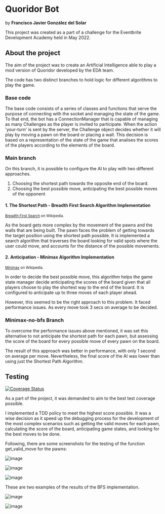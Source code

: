<h1>Quoridor Bot</h1>
by <strong>Francisco Javier González del Solar</strong>

<p>This project was created as a part of a challenge for the Eventbrite Development Academy held in May 2022.</p>

<h2>About the project</h2>
<p>The aim of the project was to create an Artificial Intelligence able to play a mod version of Quoridor developed by the EDA team.</p>
<p>The code has two distinct branches to hold logic for different algorithms to play the game.</p>

<h3>Base code</h3>
The base code consists of a series of classes and functions that serve the purpose of connecting with the socket and managing the state of the game. To that end, the bot
has a ConnectionManager that is capable of managing as many Challenges as the player is invited to participate. 
When the action 'your-turn' is sent by the server, the Challenge object decides whether it will play by moving a pawn on the board or placing a wall. This decision is 
based on a representation of the state of the game that analises the scores of the players according to the elements of the board.

<h3>Main branch</h3>

<p>On this branch, it is possible to configure the AI to play with two different approaches.</p>
<ol>
    <li>Choosing the shortest path towards the opposite end of the board.</li>
    <li>Choosing the best possible move, anticipating the best possible moves of the opponent</li>
</ol>

<h4>1. The Shortest Path - Breadth First Search Algorithm Implementation</h4>
<small><a href="https://en.wikipedia.org/wiki/Breadth-first_search">Breadth First Search</a> on Wikipedia.</small>
<p>As the board gets more complex by the movement of the pawns and the walls that are being built. The pawn faces the problem of getting towards the target position
using the shortest path possible. It is implemented a search algorithm that traverses the board looking for valid spots where the user could move, and accounts for the distance of the possible movements.</p>

<h4>2. Anticipation - Minimax Algorithm Implementation</h4>
<small><a href="https://en.wikipedia.org/wiki/Minimax">Minimax</a> on Wikipedia.</small>
<p>In order to decide the best possible move, this algorithm helps the game state manager decide anticipating the scores of the board given that all players choose to play the shortest way to the end of the board. It is configured to anticipate up to three moves of each player ahead.</p>

<p>However, this seemed to be the right approach to this problem. It faced performance issues. As every move took 3 secs on average to be decided.</p>

<h3>Minimax-no-bfs Branch</h3>

<p>To overcome the performance issues above mentioned, it was set this alternative to not anticipate the shortest path for each pawn, but assessing the score of the board for every possible move of every pawn on the board.</p>
<p>The result of this approach was better in performance, with only 1 second on average per move. Nevertheless, the final score of the AI was lower than using just the Shortest Path Algorithm.</p>

<h2>Testing</h2>
<a href='https://coveralls.io/github/frangdelsolar/EDA?branch=main'><img src='https://coveralls.io/repos/github/frangdelsolar/EDA/badge.svg?branch=main' alt='Coverage Status' /></a>
<p>As a part of the project, it was demanded to aim to the best test coverage possible.</p>
<p>I implemented a TDD policy to meet the highest score possible. It was a wise decision as it speed up the debugging process for the development of the most complex scenarios such as getting the valid moves for each pawn, calculating the score of the board, anticipating game states, and looking for the best moves to be done.</p>

<p>Following, there are some screenshots for the testing of the function get_valid_move for the pawns: </p>

![image](https://user-images.githubusercontent.com/54779433/169143711-09412c3f-1b48-40db-a259-603fb330ca71.png)

![image](https://user-images.githubusercontent.com/54779433/169143786-83d77437-abb3-4ac6-ba2c-955ce3b95f37.png)

![image](https://user-images.githubusercontent.com/54779433/169143888-88549ae8-561c-49a7-8fdb-8ac724af2398.png)


<p>These are two examples of the results of the BFS implementation. </p>

![image](https://user-images.githubusercontent.com/54779433/169144755-0c4e921c-2ca6-4d09-8aba-460045906930.png)

![image](https://user-images.githubusercontent.com/54779433/169144531-5c75582b-2643-4d22-b144-5731b8efe86e.png)



